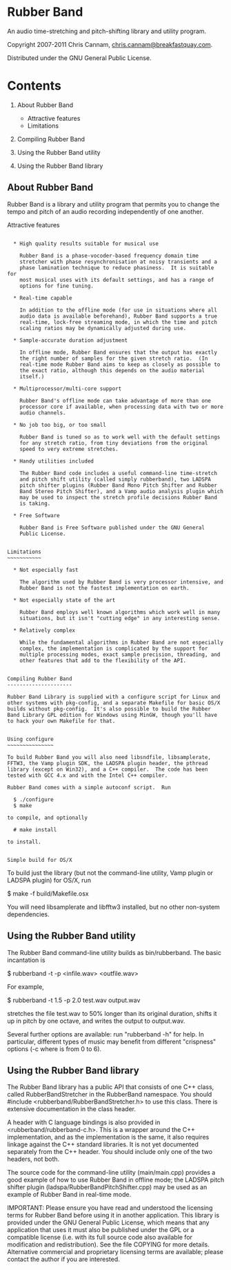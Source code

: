 
Rubber Band
===========

An audio time-stretching and pitch-shifting library and utility program.

Copyright 2007-2011 Chris Cannam, chris.cannam@breakfastquay.com.

Distributed under the GNU General Public License.


Contents
========

1. About Rubber Band
    - Attractive features
    - Limitations

2. Compiling Rubber Band

3. Using the Rubber Band utility

4. Using the Rubber Band library



About Rubber Band
-----------------

Rubber Band is a library and utility program that permits you to
change the tempo and pitch of an audio recording independently of one
another.


Attractive features
~~~~~~~~~~~~~~~~~~~

  * High quality results suitable for musical use

    Rubber Band is a phase-vocoder-based frequency domain time
    stretcher with phase resynchronisation at noisy transients and a
    phase lamination technique to reduce phasiness.  It is suitable for
    most musical uses with its default settings, and has a range of
    options for fine tuning.

  * Real-time capable

    In addition to the offline mode (for use in situations where all
    audio data is available beforehand), Rubber Band supports a true
    real-time, lock-free streaming mode, in which the time and pitch
    scaling ratios may be dynamically adjusted during use.

  * Sample-accurate duration adjustment

    In offline mode, Rubber Band ensures that the output has exactly
    the right number of samples for the given stretch ratio.  (In
    real-time mode Rubber Band aims to keep as closely as possible to
    the exact ratio, although this depends on the audio material
    itself.)

  * Multiprocessor/multi-core support

    Rubber Band's offline mode can take advantage of more than one
    processor core if available, when processing data with two or more
    audio channels.

  * No job too big, or too small

    Rubber Band is tuned so as to work well with the default settings
    for any stretch ratio, from tiny deviations from the original
    speed to very extreme stretches.

  * Handy utilities included

    The Rubber Band code includes a useful command-line time-stretch
    and pitch shift utility (called simply rubberband), two LADSPA
    pitch shifter plugins (Rubber Band Mono Pitch Shifter and Rubber
    Band Stereo Pitch Shifter), and a Vamp audio analysis plugin which
    may be used to inspect the stretch profile decisions Rubber Band
    is taking.

  * Free Software

    Rubber Band is Free Software published under the GNU General
    Public License.


Limitations
~~~~~~~~~~~

  * Not especially fast

    The algorithm used by Rubber Band is very processor intensive, and
    Rubber Band is not the fastest implementation on earth.

  * Not especially state of the art

    Rubber Band employs well known algorithms which work well in many
    situations, but it isn't "cutting edge" in any interesting sense.

  * Relatively complex

    While the fundamental algorithms in Rubber Band are not especially
    complex, the implementation is complicated by the support for
    multiple processing modes, exact sample precision, threading, and
    other features that add to the flexibility of the API.


Compiling Rubber Band
---------------------

Rubber Band Library is supplied with a configure script for Linux and
other systems with pkg-config, and a separate Makefile for basic OS/X
builds without pkg-config.  It's also possible to build the Rubber
Band Library GPL edition for Windows using MinGW, though you'll have
to hack your own Makefile for that.


Using configure
~~~~~~~~~~~~~~~

To build Rubber Band you will also need libsndfile, libsamplerate,
FFTW3, the Vamp plugin SDK, the LADSPA plugin header, the pthread
library (except on Win32), and a C++ compiler.  The code has been
tested with GCC 4.x and with the Intel C++ compiler.

Rubber Band comes with a simple autoconf script.  Run 

  $ ./configure
  $ make

to compile, and optionally

  # make install

to install.


Simple build for OS/X
~~~~~~~~~~~~~~~~~~~~~

To build just the library (but not the command-line utility, Vamp
plugin or LADSPA plugin) for OS/X, run

  $ make -f build/Makefile.osx

You will need libsamplerate and libfftw3 installed, but no other
non-system dependencies.


Using the Rubber Band utility
-----------------------------

The Rubber Band command-line utility builds as bin/rubberband.  The
basic incantation is

  $ rubberband -t <timeratio> -p <pitchratio> <infile.wav> <outfile.wav>

For example,

  $ rubberband -t 1.5 -p 2.0 test.wav output.wav

stretches the file test.wav to 50% longer than its original duration,
shifts it up in pitch by one octave, and writes the output to output.wav.

Several further options are available: run "rubberband -h" for help.
In particular, different types of music may benefit from different
"crispness" options (-c <n> where <n> is from 0 to 6).


Using the Rubber Band library
-----------------------------

The Rubber Band library has a public API that consists of one C++
class, called RubberBandStretcher in the RubberBand namespace.  You
should #include <rubberband/RubberBandStretcher.h> to use this class.
There is extensive documentation in the class header.

A header with C language bindings is also provided in
<rubberband/rubberband-c.h>.  This is a wrapper around the C++
implementation, and as the implementation is the same, it also
requires linkage against the C++ standard libraries.  It is not yet
documented separately from the C++ header.  You should include only
one of the two headers, not both.

The source code for the command-line utility (main/main.cpp) provides
a good example of how to use Rubber Band in offline mode; the LADSPA
pitch shifter plugin (ladspa/RubberBandPitchShifter.cpp) may be used
as an example of Rubber Band in real-time mode.

IMPORTANT: Please ensure you have read and understood the licensing
terms for Rubber Band before using it in another application.  This
library is provided under the GNU General Public License, which means
that any application that uses it must also be published under the GPL
or a compatible license (i.e. with its full source code also available
for modification and redistribution).  See the file COPYING for more
details.  Alternative commercial and proprietary licensing terms are
available; please contact the author if you are interested.
